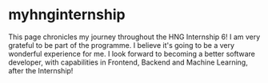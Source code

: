 # myhnginternship
This page chronicles my journey throughout the HNG Internship 6! I am very grateful to be part of the programme. I believe it's going to be a very wonderful experience for me. I look forward to becoming a better software developer, with capabilities in Frontend, Backend and Machine Learning, after the Internship!
